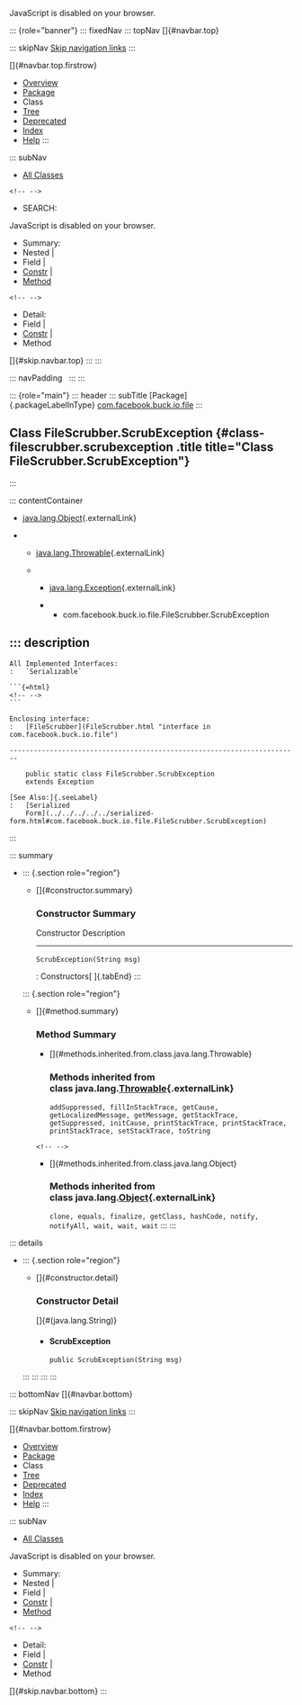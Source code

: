 <div>

JavaScript is disabled on your browser.

</div>

::: {role="banner"}
::: fixedNav
::: topNav
[]{#navbar.top}

::: skipNav
[Skip navigation links](#skip.navbar.top "Skip navigation links")
:::

[]{#navbar.top.firstrow}

-   [Overview](../../../../../index.html)
-   [Package](package-summary.html)
-   Class
-   [Tree](package-tree.html)
-   [Deprecated](../../../../../deprecated-list.html)
-   [Index](../../../../../index-all.html)
-   [Help](../../../../../help-doc.html)
:::

::: subNav
-   [All Classes](../../../../../allclasses.html)

```{=html}
<!-- -->
```
-   SEARCH:

<div>

<div>

JavaScript is disabled on your browser.

</div>

</div>

<div>

-   Summary: 
-   Nested \| 
-   Field \| 
-   [Constr](#constructor.summary) \| 
-   [Method](#method.summary)

```{=html}
<!-- -->
```
-   Detail: 
-   Field \| 
-   [Constr](#constructor.detail) \| 
-   Method

</div>

[]{#skip.navbar.top}
:::
:::

::: navPadding
 
:::
:::

::: {role="main"}
::: header
::: subTitle
[Package]{.packageLabelInType} [com.facebook.buck.io.file](package-summary.html)
:::

## Class FileScrubber.ScrubException {#class-filescrubber.scrubexception .title title="Class FileScrubber.ScrubException"}
:::

::: contentContainer
-   [java.lang.Object](http://docs.oracle.com/javase/7/docs/api/java/lang/Object.html?is-external=true "class or interface in java.lang"){.externalLink}

-   -   [java.lang.Throwable](http://docs.oracle.com/javase/7/docs/api/java/lang/Throwable.html?is-external=true "class or interface in java.lang"){.externalLink}

    -   -   [java.lang.Exception](http://docs.oracle.com/javase/7/docs/api/java/lang/Exception.html?is-external=true "class or interface in java.lang"){.externalLink}

        -   -   com.facebook.buck.io.file.FileScrubber.ScrubException

::: description
-   

    All Implemented Interfaces:
    :   `Serializable`

    ```{=html}
    <!-- -->
    ```

    Enclosing interface:
    :   [FileScrubber](FileScrubber.html "interface in com.facebook.buck.io.file")

    ------------------------------------------------------------------------

        public static class FileScrubber.ScrubException
        extends Exception

    [See Also:]{.seeLabel}
    :   [Serialized
        Form](../../../../../serialized-form.html#com.facebook.buck.io.file.FileScrubber.ScrubException)
:::

::: summary
-   ::: {.section role="region"}
    -   []{#constructor.summary}

        ### Constructor Summary

          Constructor                    Description
          ------------------------------ -------------
          `ScrubException​(String msg)`    

          : Constructors[ ]{.tabEnd}
    :::

    ::: {.section role="region"}
    -   []{#method.summary}

        ### Method Summary

        -   []{#methods.inherited.from.class.java.lang.Throwable}

            ### Methods inherited from class java.lang.[Throwable](http://docs.oracle.com/javase/7/docs/api/java/lang/Throwable.html?is-external=true "class or interface in java.lang"){.externalLink}

            `addSuppressed, fillInStackTrace, getCause, getLocalizedMessage, getMessage, getStackTrace, getSuppressed, initCause, printStackTrace, printStackTrace, printStackTrace, setStackTrace, toString`

        ```{=html}
        <!-- -->
        ```
        -   []{#methods.inherited.from.class.java.lang.Object}

            ### Methods inherited from class java.lang.[Object](http://docs.oracle.com/javase/7/docs/api/java/lang/Object.html?is-external=true "class or interface in java.lang"){.externalLink}

            `clone, equals, finalize, getClass, hashCode, notify, notifyAll, wait, wait, wait`
    :::
:::

::: details
-   ::: {.section role="region"}
    -   []{#constructor.detail}

        ### Constructor Detail

        []{#<init>(java.lang.String)}

        -   #### ScrubException

                public ScrubException​(String msg)
    :::
:::
:::
:::

::: bottomNav
[]{#navbar.bottom}

::: skipNav
[Skip navigation links](#skip.navbar.bottom "Skip navigation links")
:::

[]{#navbar.bottom.firstrow}

-   [Overview](../../../../../index.html)
-   [Package](package-summary.html)
-   Class
-   [Tree](package-tree.html)
-   [Deprecated](../../../../../deprecated-list.html)
-   [Index](../../../../../index-all.html)
-   [Help](../../../../../help-doc.html)
:::

::: subNav
-   [All Classes](../../../../../allclasses.html)

<div>

<div>

JavaScript is disabled on your browser.

</div>

</div>

<div>

-   Summary: 
-   Nested \| 
-   Field \| 
-   [Constr](#constructor.summary) \| 
-   [Method](#method.summary)

```{=html}
<!-- -->
```
-   Detail: 
-   Field \| 
-   [Constr](#constructor.detail) \| 
-   Method

</div>

[]{#skip.navbar.bottom}
:::
